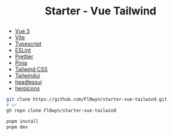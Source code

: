 # <p align="center">Starter - Vue Tailwind</p>

- [Vue 3](https://v3.vuejs.org/) 
- [Vite](https://vitejs.dev/)
- [Typescript](https://www.typescriptlang.org/)
- [ESLint](https://eslint.org/)
- [Prettier](https://prettier.io/)
- [Pinia](https://pinia.esm.dev/)
- [Tailwind CSS](https://tailwindcss.com/)
- [Tailwindui](https://tailwindui.com/)
- [headlessui](https://headlessui.dev/)
- [heroicons](https://heroicons.com/)

```sh
git clone https://github.com/Fl0wyn/starter-vue-tailwind.git
# or
gh repo clone Fl0wyn/starter-vue-tailwind

pnpm install
pnpm dev
```

